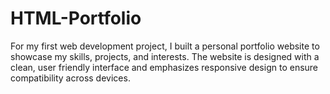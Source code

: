 # HTML-Portfolio
For my first web development project, I built a personal portfolio website to showcase my skills, projects, and interests. The website is designed with a clean, user friendly interface and emphasizes responsive design to ensure compatibility across devices.
